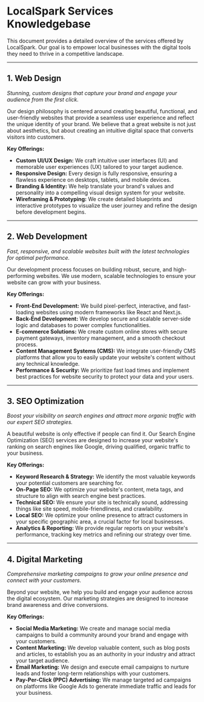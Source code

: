 # LocalSpark Services Knowledgebase

This document provides a detailed overview of the services offered by LocalSpark. Our goal is to empower local businesses with the digital tools they need to thrive in a competitive landscape.

---

## 1. Web Design
*Stunning, custom designs that capture your brand and engage your audience from the first click.*

Our design philosophy is centered around creating beautiful, functional, and user-friendly websites that provide a seamless user experience and reflect the unique identity of your brand. We believe that a great website is not just about aesthetics, but about creating an intuitive digital space that converts visitors into customers.

**Key Offerings:**
- **Custom UI/UX Design:** We craft intuitive user interfaces (UI) and memorable user experiences (UX) tailored to your target audience.
- **Responsive Design:** Every design is fully responsive, ensuring a flawless experience on desktops, tablets, and mobile devices.
- **Branding & Identity:** We help translate your brand's values and personality into a compelling visual design system for your website.
- **Wireframing & Prototyping:** We create detailed blueprints and interactive prototypes to visualize the user journey and refine the design before development begins.

---

## 2. Web Development
*Fast, responsive, and scalable websites built with the latest technologies for optimal performance.*

Our development process focuses on building robust, secure, and high-performing websites. We use modern, scalable technologies to ensure your website can grow with your business.

**Key Offerings:**
- **Front-End Development:** We build pixel-perfect, interactive, and fast-loading websites using modern frameworks like React and Next.js.
- **Back-End Development:** We develop secure and scalable server-side logic and databases to power complex functionalities.
- **E-commerce Solutions:** We create custom online stores with secure payment gateways, inventory management, and a smooth checkout process.
- **Content Management Systems (CMS):** We integrate user-friendly CMS platforms that allow you to easily update your website's content without any technical knowledge.
- **Performance & Security:** We prioritize fast load times and implement best practices for website security to protect your data and your users.

---

## 3. SEO Optimization
*Boost your visibility on search engines and attract more organic traffic with our expert SEO strategies.*

A beautiful website is only effective if people can find it. Our Search Engine Optimization (SEO) services are designed to increase your website's ranking on search engines like Google, driving qualified, organic traffic to your business.

**Key Offerings:**
- **Keyword Research & Strategy:** We identify the most valuable keywords your potential customers are searching for.
- **On-Page SEO:** We optimize your website's content, meta tags, and structure to align with search engine best practices.
- **Technical SEO:** We ensure your site is technically sound, addressing things like site speed, mobile-friendliness, and crawlability.
- **Local SEO:** We optimize your online presence to attract customers in your specific geographic area, a crucial factor for local businesses.
- **Analytics & Reporting:** We provide regular reports on your website's performance, tracking key metrics and refining our strategy over time.

---

## 4. Digital Marketing
*Comprehensive marketing campaigns to grow your online presence and connect with your customers.*

Beyond your website, we help you build and engage your audience across the digital ecosystem. Our marketing strategies are designed to increase brand awareness and drive conversions.

**Key Offerings:**
- **Social Media Marketing:** We create and manage social media campaigns to build a community around your brand and engage with your customers.
- **Content Marketing:** We develop valuable content, such as blog posts and articles, to establish you as an authority in your industry and attract your target audience.
- **Email Marketing:** We design and execute email campaigns to nurture leads and foster long-term relationships with your customers.
- **Pay-Per-Click (PPC) Advertising:** We manage targeted ad campaigns on platforms like Google Ads to generate immediate traffic and leads for your business.
